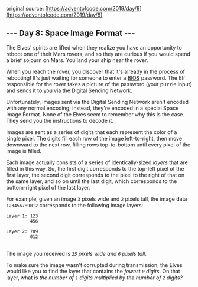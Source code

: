 original source: [https://adventofcode.com/2019/day/8](https://adventofcode.com/2019/day/8)
## --- Day 8: Space Image Format ---
The Elves' spirits are lifted when they realize you have an opportunity to reboot one of their Mars rovers, and so they are curious if you would spend a brief sojourn on Mars. You land your ship near the rover.

When you reach the rover, you discover that it's already in the process of rebooting! It's just waiting for someone to enter a [BIOS](https://en.wikipedia.org/wiki/BIOS) password. The Elf responsible for the rover takes a picture of the password (your puzzle input) and sends it to you via the Digital Sending Network.

Unfortunately, images sent via the Digital Sending Network aren't encoded with any normal encoding; instead, they're encoded in a special Space Image Format.  None of the Elves seem to remember why this is the case. They send you the instructions to decode it.

Images are sent as a series of digits that each represent the color of a single pixel.  The digits fill each row of the image left-to-right, then move downward to the next row, filling rows top-to-bottom until every pixel of the image is filled.

Each image actually consists of a series of identically-sized <em>layers</em> that are filled in this way. So, the first digit corresponds to the top-left pixel of the first layer, the second digit corresponds to the pixel to the right of that on the same layer, and so on until the last digit, which corresponds to the bottom-right pixel of the last layer.

For example, given an image <code>3</code> pixels wide and <code>2</code> pixels tall, the image data <code>123456789012</code> corresponds to the following image layers:

<pre>
<code>Layer 1: 123
         456

Layer 2: 789
         012
</code>
</pre>

The image you received is <em><code>25</code> pixels wide and <code>6</code> pixels tall</em>.

To make sure the image wasn't corrupted during transmission, the Elves would like you to find the layer that contains the <em>fewest <code>0</code> digits</em>.  On that layer, what is <em>the number of <code>1</code> digits multiplied by the number of <code>2</code> digits?</em>


